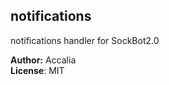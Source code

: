 <a name="module_notifications"></a>
## notifications
notifications handler for SockBot2.0

**Author:** Accalia  
**License**: MIT  
